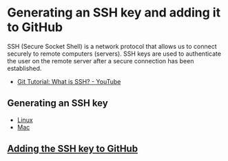 # Generating an SSH key and adding it to GitHub

SSH (Secure Socket Shell) is a network protocol that allows us to connect securely to remote computers (servers). SSH keys are used to authenticate the user on the remote server after a secure connection has been established. 

* [Git Tutorial: What is SSH? - YouTube](https://www.youtube.com/watch?v=X9jAjG3PWPo)

## Generating an SSH key
* [Linux](https://help.github.com/articles/generating-a-new-ssh-key-and-adding-it-to-the-ssh-agent/#platform-linux)
* [Mac](https://help.github.com/articles/generating-a-new-ssh-key-and-adding-it-to-the-ssh-agent/#platform-mac)

## [Adding the SSH key to GitHub](https://help.github.com/articles/adding-a-new-ssh-key-to-your-github-account/)
